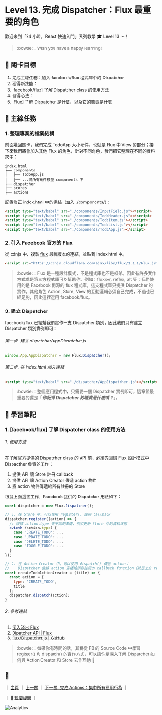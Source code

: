 # Level 13. 完成 Dispatcher：Flux 最重要的角色

歡迎來到「24 小時，React 快速入門」系列教學 :mortar_board: Level 13 ～！
> :bowtie:：Wish you have a happy learning!


## :checkered_flag: 關卡目標

1. 完成主線任務：加入 facebook/flux 程式庫中的 Dispatcher
2. 獲得新技能：
  1. [facebook/flux] 了解 Dispatcher class 的使用方法
3. 習得心法：
  1. [Flux] 了解 Dispatcher 是什麼，以及它的職責是什麼


## :triangular_flag_on_post: 主線任務

### 1. 整理專案的檔案結構

前面幾回關卡，我們完成 TodoApp 大小元件，也就是 Flux 中 View 的部分；接下來我們將會加入其他 Flux 的角色，針對不同角色，我們把它整理在不同的資料夾中：

```
index.html
├── components
│   ├── TodoApp.js
│   ├── ...將所有元件移至 components 下
├── dispatcher
├── stores
├── actions
```

記得修正 index.html 中的連結（加入 ./components/）：

```html
<script type="text/babel" src="./components/InputField.js"></script>
<script type="text/babel" src="./components/TodoHeader.js"></script>
<script type="text/babel" src="./components/TodoItem.js"></script>
<script type="text/babel" src="./components/TodoList.js"></script>
<script type="text/babel" src="./components/TodoApp.js"></script>
```

### 2. 引入 Facebook 官方的 Flux

從 cdnjs 中，複製 [flux](https://cdnjs.com/libraries/flux) 最新版本的連結，並貼到 index.html 中。

```html
<script src="https://cdnjs.cloudflare.com/ajax/libs/flux/2.1.1/Flux.js"></script>
```

> :bowtie:：Flux 是一種設計模式，不是程式庫也不是框架。因此有許多實作方式或是第三方程式庫可以幫助你，例如：fluxxor, reflux, alt 等；我們使用的是 Facebook 開源的 flux 程式庫，這支程式庫只提供 Dispatcher 的實作，其他角色 Action, Store, View 的互動邏輯必須自己完成，不過也已經足夠，因此這裡選用 facebook/flux。

### 3. 建立 Dispatcher

facebook/flux 已經幫我們實作一支 Dispatcher 類別，因此我們只有建立 Dispatcher 類別實例即可：

###### 第一步. 建立 dispatcher/AppDispatcher.js

```js
window.App.AppDispatcher = new Flux.Dispatcher();
```

###### 第二步. 在 index.html 加入連結

```html
<script type="text/babel" src="./dispatcher/AppDispatcher.js"></script>
```

> :bowtie:：整個應用程式中，只需要一個 Dispatcher 實例即可，這章節最重要的還是「***你記得 Dispatcher 的職責是什麼嗎？***」。


## :book: 學習筆記

### 1. [facebook/flux] 了解 Dispatcher class 的使用方法

###### 1. 使用方法

在了解官方提供的 Dispatcher class 的 API 前，必須先回憶 Flux 設計模式中 Dispacther 負責的工作：

1. 提供 API 讓 Store 註冊 callback
2. 提供 API 讓 Action Creator 傳遞 action 物件
3. 將 action 物件傳遞給所有註冊的 Store

根據上面這些工作，Facebook 提供的 Dispatcher 用法如下：

```js
const dispatcher = new Flux.Dispatcher();

// 1. 在 Store 中，可以使用 register() 註冊 callback
dispatcher.register((action) => {
  // 根據 action.type 做不同的事情，例如更新 Store 中的資料狀態
  swicth (action.type) {
    case 'CREATE_TODO': ...
    case 'UPDATE_TODO': ...
    case 'DELETE_TODO': ...
    case 'TOGGLE_TODO': ...
  }
});

// 2. 在 Action Creator 中，可以使用 dispatch() 傳遞 action：
//    Dispatcher 會將 action 廣播給所有註冊的 callback function（就是上方 register() 中的參數）
const createTodoActionCreator = (title) => {
  const action = {
    type: 'CREATE_TODO',
    title
  };
  dispatcher.dispatch(action);
}
```

###### 2. 參考連結

1. [深入淺出 Flux](https://medium.com/p/44a48c320e11)
2. [Dipatcher API | Flux](https://facebook.github.io/flux/docs/dispatcher.html)
3. [flux/Dispatcher.js | GitHub](https://github.com/facebook/flux/blob/master/src/Dispatcher.js)

> :bowtie:：如果你有時間的話，其實從 FB 的 Source Code 中學習 register() 和 dispatch() 的實作方式，可以讓你更深入了解 Dispatcher 如何與 Action Creator 和 Store 去作互動 :apple:


## :rocket:

｜ [主頁](../../../) ｜ [上一關](../level-12_flux) ｜ [下一關. 完成 Actions：集中所有應用行為](../level-14_flux-actions) ｜

｜ :raising_hand: [我要提問](https://github.com/shiningjason1989/react-quick-tutorial/issues/new) ｜


![Analytics](https://shining-ga-beacon.appspot.com/UA-77436651-1/level-13_flux-dispatcher?pixel)
